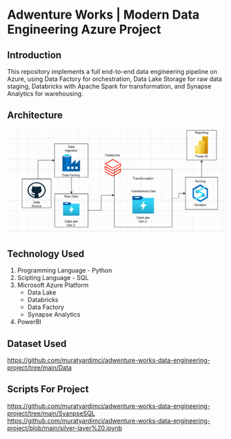 # Adwenture Works | Modern Data Engineering Azure Project

## Introduction
This repository implements a full end-to-end data engineering pipeline on Azure, using Data Factory for orchestration, Data Lake Storage for raw data staging, Databricks with Apache Spark for transformation, and Synapse Analytics for warehousing.

## Architecture
![Project Architecture](Architecture.png)

## Technology Used
1. Programming Language - Python
2. Scipting Language - SQL
3. Microsoft Azure Platform
   - Data Lake
   - Databricks
   - Data Factory
   - Synapse Analytics
 4. PowerBI

## Dataset Used
https://github.com/muratyardimci/adwenture-works-data-engineering-project/tree/main/Data

## Scripts For Project
https://github.com/muratyardimci/adwenture-works-data-engineering-project/tree/main/SyanpseSQL
https://github.com/muratyardimci/adwenture-works-data-engineering-project/blob/main/silver-layer%20.ipynb

